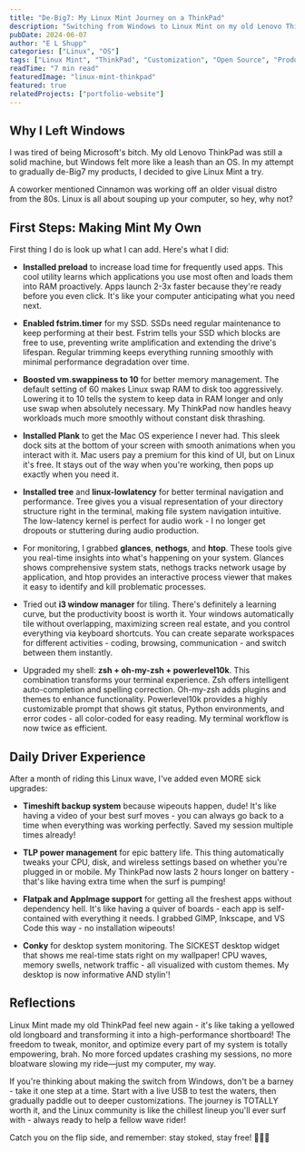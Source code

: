 ```yaml
---
title: "De-Big7: My Linux Mint Journey on a ThinkPad"
description: "Switching from Windows to Linux Mint on my old Lenovo ThinkPad, and the radical upgrades that transformed my computing experience. Let's get schwifty with the aftermarket add-ons bb!"
pubDate: 2024-06-07
author: "E L Shupp"
categories: ["Linux", "OS"]
tags: ["Linux Mint", "ThinkPad", "Customization", "Open Source", "Productivity", "System Optimization"]
readTime: "7 min read"
featuredImage: "linux-mint-thinkpad"
featured: true
relatedProjects: ["portfolio-website"]
---
```


## Why I Left Windows

I was tired of being Microsoft's bitch. My old Lenovo ThinkPad was still a solid machine, but Windows felt more like a leash than an OS. In my attempt to gradually de-Big7 my products, I decided to give Linux Mint a try.

A coworker mentioned Cinnamon was working off an older visual distro from the 80s. Linux is all about souping up your computer, so hey, why not?

## First Steps: Making Mint My Own

First thing I do is look up what I can add. Here's what I did:

- **Installed preload** to increase load time for frequently used apps. This cool utility learns which applications you use most often and loads them into RAM proactively. Apps launch 2-3x faster because they're ready before you even click. It's like your computer anticipating what you need next.

- **Enabled fstrim.timer** for my SSD. SSDs need regular maintenance to keep performing at their best. Fstrim tells your SSD which blocks are free to use, preventing write amplification and extending the drive's lifespan. Regular trimming keeps everything running smoothly with minimal performance degradation over time.

- **Boosted vm.swappiness to 10** for better memory management. The default setting of 60 makes Linux swap RAM to disk too aggressively. Lowering it to 10 tells the system to keep data in RAM longer and only use swap when absolutely necessary. My ThinkPad now handles heavy workloads much more smoothly without constant disk thrashing.

- **Installed Plank** to get the Mac OS experience I never had. This sleek dock sits at the bottom of your screen with smooth animations when you interact with it. Mac users pay a premium for this kind of UI, but on Linux it's free. It stays out of the way when you're working, then pops up exactly when you need it.

- **Installed tree** and **linux-lowlatency** for better terminal navigation and performance. Tree gives you a visual representation of your directory structure right in the terminal, making file system navigation intuitive. The low-latency kernel is perfect for audio work - I no longer get dropouts or stuttering during audio production.

- For monitoring, I grabbed **glances**, **nethogs**, and **htop**. These tools give you real-time insights into what's happening on your system. Glances shows comprehensive system stats, nethogs tracks network usage by application, and htop provides an interactive process viewer that makes it easy to identify and kill problematic processes.

- Tried out **i3 window manager** for tiling. There's definitely a learning curve, but the productivity boost is worth it. Your windows automatically tile without overlapping, maximizing screen real estate, and you control everything via keyboard shortcuts. You can create separate workspaces for different activities - coding, browsing, communication - and switch between them instantly.

- Upgraded my shell: **zsh + oh-my-zsh + powerlevel10k**. This combination transforms your terminal experience. Zsh offers intelligent auto-completion and spelling correction. Oh-my-zsh adds plugins and themes to enhance functionality. Powerlevel10k provides a highly customizable prompt that shows git status, Python environments, and error codes - all color-coded for easy reading. My terminal workflow is now twice as efficient.

## Daily Driver Experience

After a month of riding this Linux wave, I've added even MORE sick upgrades:

- **Timeshift backup system** because wipeouts happen, dude! It's like having a video of your best surf moves - you can always go back to a time when everything was working perfectly. Saved my session multiple times already!

- **TLP power management** for epic battery life. This thing automatically tweaks your CPU, disk, and wireless settings based on whether you're plugged in or mobile. My ThinkPad now lasts 2 hours longer on battery - that's like having extra time when the surf is pumping!

- **Flatpak and AppImage support** for getting all the freshest apps without dependency hell. It's like having a quiver of boards - each app is self-contained with everything it needs. I grabbed GIMP, Inkscape, and VS Code this way - no installation wipeouts!

- **Conky** for desktop system monitoring. The SICKEST desktop widget that shows me real-time stats right on my wallpaper! CPU waves, memory swells, network traffic - all visualized with custom themes. My desktop is now informative AND stylin'!

## Reflections

Linux Mint made my old ThinkPad feel new again - it's like taking a yellowed old longboard and transforming it into a high-performance shortboard! The freedom to tweak, monitor, and optimize every part of my system is totally empowering, brah. No more forced updates crashing my sessions, no more bloatware slowing my ride—just my computer, my way.

If you're thinking about making the switch from Windows, don't be a barney - take it one step at a time. Start with a live USB to test the waters, then gradually paddle out to deeper customizations. The journey is TOTALLY worth it, and the Linux community is like the chillest lineup you'll ever surf with - always ready to help a fellow wave rider!

Catch you on the flip side, and remember: stay stoked, stay free! 🏄‍♂️🐧